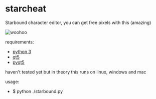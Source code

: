 starcheat
=========

Starbound character editor, you can get free pixels with this (amazing)

![woohoo](https://raw.github.com/wizzomafizzo/starcheat/master/cheat.png)

requirements:
- [python 3](http://www.python.org/getit/)
- [qt5](http://qt-project.org/downloads)
- [pyqt5](http://www.riverbankcomputing.com/software/pyqt/download5)

haven't tested yet but in theory this runs on linux, windows and mac

usage:
- $ python ./starbound.py
